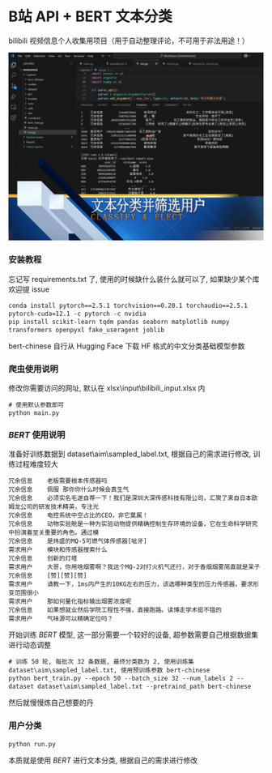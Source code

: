 # B站 API + BERT 文本分类
bilibili 视频信息个人收集用项目（用于自动整理评论，不可用于非法用途！）

![image](./static/bert.png)

### 安装教程

忘记写 requirements.txt 了, 使用的时候缺什么装什么就可以了, 如果缺少某个库欢迎提 issue

```
conda install pytorch==2.5.1 torchvision==0.20.1 torchaudio==2.5.1 pytorch-cuda=12.1 -c pytorch -c nvidia
pip install scikit-learn tqdm pandas seaborn matplotlib numpy transformers openpyxl fake_useragent joblib
```

bert-chinese 自行从 Hugging Face 下载 HF 格式的中文分类基础模型参数

### 爬虫使用说明

修改你需要访问的网址, 默认在 xlsx\input\bilibili_input.xlsx 内

```
# 使用默认参数即可
python main.py
```

###  $` BERT `$  使用说明

准备好训练数据到 dataset\aim\sampled_label.txt, 根据自己的需求进行修改, 训练过程难度较大

```
冗余信息	老板需要根本传感器吗
冗余信息	佩服 那你你什么时候会真生气
冗余信息	必须实名毛遂自荐一下！我们是深圳大深传感科技有限公司，汇聚了来自日本欧姆龙公司的研发技术精英，专注光
冗余信息	电控系统中空占比的CEO，非它莫属！
冗余信息	动物实验舱是一种为实验动物提供精确控制生存环境的设备，它在生命科学研究中扮演着至关重要的角色。通过模
冗余信息	是炜盛的MQ-5可燃气体传感器[呲牙]
需求用户	模块和传感器搜索什么
冗余信息	创新的灯塔
需求用户	大哥，你用啥烟雾啊？我这个MQ-2对打火机气还行，对于香烟烟雾简直就是呆子
冗余信息	[赞][赞][赞]
需求用户	请教一下，1ms内产生的10KG左右的压力，该选哪种类型的压力传感器，要求形变范围很小
需求用户	那如何量化指标输出烟雾浓度呢
冗余信息	如果想就业然后学院工程性不强，直接跑路。读博走学术挺不错的
需求用户	气味源可以精确定位吗？
```

开始训练 $` BERT `$ 模型, 这一部分需要一个较好的设备, 超参数需要自己根据数据集进行动态调整

```
# 训练 50 轮, 每批次 32 条数据, 最终分类数为 2, 使用训练集 dataset\aim\sampled_label.txt, 使用预训练参数 bert-chinese
python bert_train.py --epoch 50 --batch_size 32 --num_labels 2 --dataset dataset\aim\sampled_label.txt --pretraind_path bert-chinese
```

然后就慢慢炼自己想要的丹

### 用户分类

```
python run.py
```

本质就是使用 $` BERT `$ 进行文本分类, 根据自己的需求进行修改
